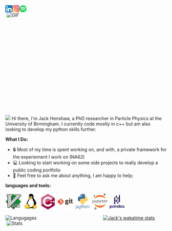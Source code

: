 <a href="https://www.linkedin.com/in/jack-henshaw/">
  <img align="left" alt="Jack's LinkedIN" width="22px" src="https://raw.githubusercontent.com/jackhenshaw/jackhenshaw/main/images/linkedin.svg" />
</a>
<a href="https://www.instagram.com/jack_henshaw/">
  <img align="left" alt="Jack's Instagram" width="22px" src="https://raw.githubusercontent.com/jackhenshaw/jackhenshaw/main/images/instagram.svg" />
</a>
<a href="https://open.spotify.com/user/1131614634?si=U-_gWyJpRfiEBq6z6qyo3A&utm_source=copy-link">
  <img align="left" alt="Jack's Spotify" width="22px" src="https://raw.githubusercontent.com/jackhenshaw/jackhenshaw/main/images/spotify.svg" />
</a>

<br />

<img align="right" alt="GIF"   src="https://github.com/abhisheknaiidu/abhisheknaiidu/blob/master/code.gif?raw=true" width="500" height="320"/>



<p align="left">
<img src="https://media.giphy.com/media/hvRJCLFzcasrR4ia7z/giphy.gif" width="25px"> Hi there, I'm Jack Henshaw, a PhD researcher in Particle Physics at the University of Birmingham. I currently code mostly in c++ but am also looking to develop my python skills further.
</p>

**What I Do:**
- 🔒 Most of my time is spent working on, and with, a private framework for the experiement I work on (NA62)
- 💻 Looking to start working on some side projects to really develop a public coding portfolio
- 💬 Feel free to ask me about anything, I am happy to help;

**languages and tools:** <br> <br>
<img height="50" src="https://raw.githubusercontent.com/jackhenshaw/jackhenshaw/main/images/vim-original.svg">
<img height="50" src="https://raw.githubusercontent.com/jackhenshaw/jackhenshaw/main/images/linux-original.svg">
<img height="50" src="https://raw.githubusercontent.com/jackhenshaw/jackhenshaw/main/images/cplusplus-original.svg">
<img height="50" src="https://raw.githubusercontent.com/jackhenshaw/jackhenshaw/main/images/git-original-wordmark.svg">
<img height="50" src="https://raw.githubusercontent.com/jackhenshaw/jackhenshaw/main/images/python-original-wordmark.svg">
<img height="50" src="https://raw.githubusercontent.com/jackhenshaw/jackhenshaw/main/images/jupyter-original-wordmark.svg">
<img height="50" src="https://raw.githubusercontent.com/jackhenshaw/jackhenshaw/main/images/pandas-original-wordmark.svg">

<a href="https://github.com/jackhenshaw/github-readme-stats">
  <img align="left" alt="Langugages" src="https://github-readme-stats.vercel.app/api/top-langs/?username=jackhenshaw&layout=compact&theme=gruvbox" width="305"/>
</a>
<a href="https://github.com/jackhenshaw/convoychat">
  <img align="right" alt="Stats" src="https://github-readme-stats.vercel.app/api?username=jackhenshaw&count_private=true&theme=gruvbox&repo=convoychat" width="500"/>
</a>

[![Jack's wakatime stats](https://github-readme-stats.vercel.app/api/wakatime?username=jackhenshaw)](https://github.com/jackhenshaw/github-readme-stats)
